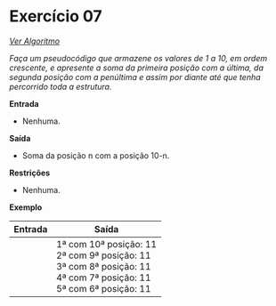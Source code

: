 # Exercício 07

[*Ver Algoritmo*](Algoritmo07.md)

*Faça um pseudocódigo que armazene os valores de 1 a 10, em ordem crescente, e apresente a soma da primeira posição com a última, da segunda posição com a penúltima e assim por diante até que tenha percorrido toda a estrutura.*

**Entrada**
- Nenhuma.

**Saída**
- Soma da posição n com a posição 10-n.

**Restrições**
- Nenhuma.

**Exemplo**

| Entrada                                         | Saída                                                                                                        |
| ----------------------------------------------- | ------------------------------------------------------------------------------------------------------------ |
|           |       1ª com 10ª posição: 11<br>2ª com 9ª posição: 11<br>3ª com 8ª posição: 11<br>4ª com 7ª posição: 11<br>5ª com 6ª posição: 11           |
